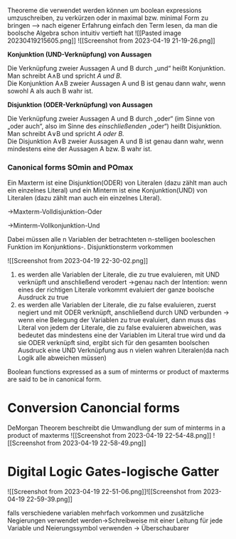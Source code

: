 Theoreme die verwendet werden können um boolean expressions umzuschreiben, zu verkürzen oder in maximal bzw. minimal Form zu bringen
--> nach eigener Erfahrung einfach den Term lesen, da man die boolsche Algebra schon intuitiv vertieft hat 
![[Pasted image 20230419215605.png]]
![[Screenshot from 2023-04-19 21-19-26.png]]

**Konjunktion (UND-Verknüpfung) von Aussagen**

Die Verknüpfung zweier Aussagen A und B durch „und“ heißt Konjunktion.  
Man schreibt A∧B und spricht _A und B._  
Die Konjunktion A∧B zweier Aussagen A und B ist genau dann wahr, wenn sowohl A als auch B wahr ist.

**Disjunktion (ODER-Verknüpfung) von Aussagen**

Die Verknüpfung zweier Aussagen A und B durch „oder“ (im Sinne von „oder auch“, also im Sinne des _einschließenden_ „oder“) heißt Disjunktion.  
Man schreibt A∨B und spricht _A oder B._  
Die Disjunktion A∨B zweier Aussagen A und B ist genau dann wahr, wenn mindestens eine der Aussagen A bzw. B wahr ist.


### Canonical forms SOmin and POmax
Ein Maxterm ist eine Disjunktion(ODER) von Literalen (dazu zählt man auch ein einzelnes Literal) und ein Minterm ist eine Konjunktion(UND) von Literalen (dazu zählt man auch ein einzelnes Literal).

->Maxterm-Volldisjunktion-Oder

->Minterm-Vollkonjunktion-Und

Dabei müssen alle n Variablen der betrachteten n-stelligen booleschen Funktion im Konjunktions-. Disjunktionsterm vorkommen

![[Screenshot from 2023-04-19 22-30-02.png]]
1) es werden alle Variablen der Literale, die zu true evaluieren, mit UND verknüpft und anschließend verodert
->genau nach der Intention: wenn eines der richtigen Literale vorkommt evaluiert der ganze boolsche Ausdruck zu true
2)  es werden alle Variablen der Literale, die zu false evaluieren, zuerst negiert und mit ODER verknüpft, anschließend durch UND verbunden
-> wenn eine Belegung der Variablen zu true evaluiert, dann muss das Literal von jedem der Literale, die zu false evaluieren abweichen, was bedeutet das mindestens eine der Variablen im Literal true wird und da sie ODER verknüpft sind, ergibt sich für den gesamten boolschen Ausdruck eine UND Verknüpfung aus n vielen wahren Literalen(da nach Logik alle abweichen müssen)

Boolean functions expressed as a sum of minterms or product of maxterms are said to be in canonical form.
# Conversion Canoncial forms
DeMorgan Theorem beschreibt die Umwandlung der sum of minterms in a product of maxterms 
![[Screenshot from 2023-04-19 22-54-48.png]]
![[Screenshot from 2023-04-19 22-58-49.png]]
# Digital Logic Gates-logische Gatter
![[Screenshot from 2023-04-19 22-51-06.png]]![[Screenshot from 2023-04-19 22-59-39.png]]

falls verschiedene variablen mehrfach vorkommen und zusätzliche Negierungen verwendet werden->Schreibweise mit einer Leitung für jede Variable und Neierungssymbol verwenden -> Überschaubarer

